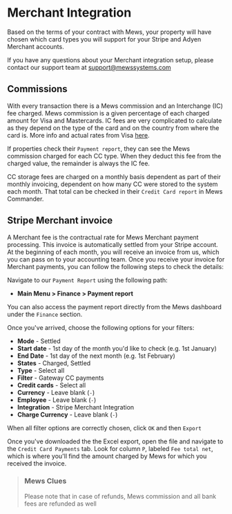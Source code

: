# Merchant Integration

Based on the terms of your contract with Mews, your property will have chosen which card types you will support for your Stripe and Adyen Merchant accounts.

If you have any questions about your Merchant integration setup, please contact our support team at support@mewssystems.com

## Commissions

With every transaction there is a Mews commission and an Interchange \(IC\) fee charged. Mews commission is a given percentage of each charged amount for Visa and Mastercards. IC fees are very complicated to calculate as they depend on the type of the card and on the country from where the card is. More info and actual rates from Visa [here](https://www.visaeurope.com/about-us/interchange-fees).

If properties check their `Payment report`, they can see the Mews commission charged for each CC type. When they deduct this fee from the charged value, the remainder is always the IC fee.

CC storage fees are charged on a monthly basis dependent as part of their monthly invoicing, dependent on how many CC were stored to the system each month. That total can be checked in their `Credit Card report` in Mews Commander.

## Stripe Merchant invoice

A Merchant fee is the contractual rate for Mews Merchant payment processing. This invoice is automatically settled from your Stripe account. At the beginning of each month, you will receive an invoice from us, which you can pass on to your accounting team. Once you receive your invoice for Merchant payments, you can follow the following steps to check the details:

Navigate to our `Payment Report` using the following path:

* **Main Menu &gt; Finance &gt; Payment report**

You can also access the payment report directly from the Mews dashboard under the `Finance` section.

Once you've arrived, choose the following options for your filters:

* **Mode** - Settled
* **Start date** - 1st day of the month you'd like to check \(e.g. 1st January\)
* **End Date** - 1st day of the next month \(e.g. 1st February\)
* **States** - Charged, Settled
* **Type** - Select all
* **Filter** - Gateway CC payments
* **Credit cards** - Select all
* **Currency** - Leave blank \(`-`\)
* **Employee** - Leave blank \(`-`\)
* **Integration** - Stripe Merchant Integration
* **Charge Currency** - Leave blank \(`-`\)

When all filter options are correctly chosen, click `OK` and then `Export`

Once you've downloaded the the Excel export, open the file and navigate to the `Credit Card Payments` tab. Look for column `P`, labeled `Fee total net`, which is where you'll find the amount charged by Mews for which you received the invoice.

> ### Mews Clues
>
> Please note that in case of refunds, Mews commission and all bank fees are refunded as well

